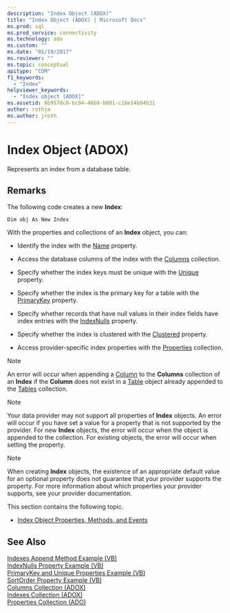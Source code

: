 ```yaml
---
description: "Index Object (ADOX)"
title: "Index Object (ADOX) | Microsoft Docs"
ms.prod: sql
ms.prod_service: connectivity
ms.technology: ado
ms.custom: ""
ms.date: "01/19/2017"
ms.reviewer: ""
ms.topic: conceptual
apitype: "COM"
f1_keywords: 
  - "Index"
helpviewer_keywords: 
  - "Index object [ADOX]"
ms.assetid: 6b9578c0-bc94-46b9-b801-c18e14b04b31
author: rothja
ms.author: jroth
---
```

# Index Object (ADOX)
Represents an index from a database table.  
  
## Remarks  
 The following code creates a new **Index**:  
  
```  
Dim obj As New Index  
```  
  
 With the properties and collections of an **Index** object, you can:  
  
-   Identify the index with the [Name](./name-property-adox.md) property.  
  
-   Access the database columns of the index with the [Columns](./columns-collection-adox.md) collection.  
  
-   Specify whether the index keys must be unique with the [Unique](./unique-property-adox.md) property.  
  
-   Specify whether the index is the primary key for a table with the [PrimaryKey](./primarykey-property-adox.md) property.  
  
-   Specify whether records that have null values in their index fields have index entries with the [IndexNulls](./indexnulls-property-adox.md) property.  
  
-   Specify whether the index is clustered with the [Clustered](./clustered-property-adox.md) property.  
  
-   Access provider-specific index properties with the [Properties](../ado-api/properties-collection-ado.md) collection.  
  
> [!NOTE]
>  An error will occur when appending a [Column](./column-object-adox.md) to the **Columns** collection of an **Index** if the **Column** does not exist in a [Table](./table-object-adox.md) object already appended to the [Tables](./tables-collection-adox.md) collection.  
  
> [!NOTE]
>  Your data provider may not support all properties of **Index** objects. An error will occur if you have set a value for a property that is not supported by the provider. For new **Index** objects, the error will occur when the object is appended to the collection. For existing objects, the error will occur when setting the property.  
  
> [!NOTE]
>  When creating **Index** objects, the existence of an appropriate default value for an optional property does not guarantee that your provider supports the property. For more information about which properties your provider supports, see your provider documentation.  
  
 This section contains the following topic.  
  
-   [Index Object Properties, Methods, and Events](./index-object-properties-methods-and-events.md)  
  
## See Also  
 [Indexes Append Method Example (VB)](./indexes-append-method-example-vb.md)   
 [IndexNulls Property Example (VB)](./indexnulls-property-example-vb.md)   
 [PrimaryKey and Unique Properties Example (VB)](./primarykey-and-unique-properties-example-vb.md)   
 [SortOrder Property Example (VB)](./sortorder-property-example-vb.md)   
 [Columns Collection (ADOX)](./columns-collection-adox.md)   
 [Indexes Collection (ADOX)](./indexes-collection-adox.md)   
 [Properties Collection (ADO)](../ado-api/properties-collection-ado.md)